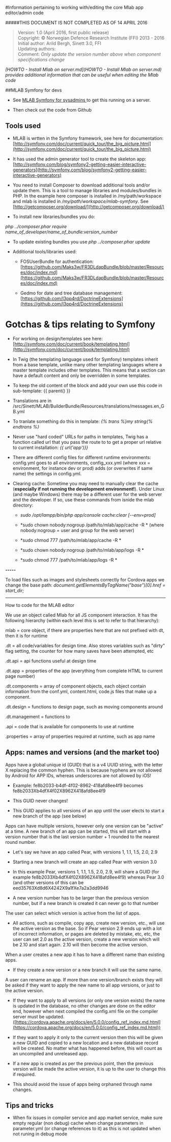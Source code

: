 #Information pertaining to working with/editing the core Mlab app editor/admin code

#####THIS DOCUMENT IS NOT COMPLETED AS OF 14 APRIL 2016

>Version: 1.0 (April 2016, first public release)<br>
Copyright: © Norwegian Defence Research Institute (FFI) 2013 - 2016<br>
Initial author: Arild Bergh, Sinett 3.0, FFI<br>
Updating authors: <br>
Comment: _Only update the version number above when component specifications change_

_[HOWTO - Install Mlab on server.md](HOWTO - Install Mlab on server.md) provides additional information that can be useful when editing the Mlab code_

##MLAB Symfony for devs

* See [MLAB Symfony for sysadmins ](https://docs.google.com/a/bergh.fm/document/d/13Z5MFbvLOMAuSL81ng1-6XE82oEsGu0_6oi2OcsdQGg/edit)to get this running on a server.

* Then check out the code from Github

## Tools used

* MLAB is wrtten in the Symfony framework, see here for documentation: [http://symfony.com/doc/current/quick_tour/the_big_picture.html](http://symfony.com/doc/current/quick_tour/the_big_picture.html)

* It has used the admin generator tool to create the skeleton app: [http://symfony.com/blog/symfony2-getting-easier-interactive-generators](http://symfony.com/blog/symfony2-getting-easier-interactive-generators)

* You need to install Composer to download additional tools and/or update them. This is a tool to manage libraries and modules/bundles in PHP. In the example here composer is installed in /my/path/workspace and mlab is installed in */my/path/workspace/mlab-symfony*. See [http://getcomposer.org/download/](http://getcomposer.org/download/)

* To install new libraries/bundles you do:

*php ../composer.phar require name_of_developer/name_of_bundle:version_number*

* To update existing bundles you use *php ../composer.phar update*

* Additional tools/libraries used:

    * FOSUserBundle for authentication: [https://github.com/Maks3w/FR3DLdapBundle/blob/master/Resources/doc/index.md](https://github.com/Maks3w/FR3DLdapBundle/blob/master/Resources/doc/index.md)

    * Gedmo for date and tree database management: [https://github.com/l3pp4rd/DoctrineExtensions](https://github.com/l3pp4rd/DoctrineExtensions)

# Gotchas & tips relating to Symfony

* For working on design/templates see here: [http://symfony.com/doc/current/book/templating.html](http://symfony.com/doc/current/book/templating.html) 

* In Twig (the templating language used for Symfony) templates inherit from a base template, unlike many other templating languages where a master template includes other templates. This means that a section can have a default content and only be overridden in some templates.

* To keep the old content of the block and add your own use this code in sub-template: {{ parent() }}

* Translations are in /src/Sinett/MLAB/BuilderBundle/Resources/translations/messages.en_GB.yml

* To tranlate something do this in template: *{% trans %}my string{% endtrans %}*

* Never use "hard coded" URLs for paths in templates, Twig has a function called url that you pass the route to to get a proper url relative to current installation: *{{ url('app')}}*

* There are different config files for different runtime environments: config.yml goes to all environments, config_xxx.yml (where xxx = environment, for instance dev or prod) adds (or overwrites if same name) the settings in config.yml.

* Clearing cache: Sometime you may need to manually clear the cache (**especially if not running the development environment!**). Under Linux (and maybe Windows) there may be a different user for the web server and the developer. If so, use these commands from isnide the mlab directory:

    * *sudo /opt/lampp/bin/php app/console cache:clear [--env=prod]*

    * *sudo chown nobody:nogroup /path/to/mlab/app/cache -R *
(where nobody:nogroup = user and group for the web server)

    * *sudo chmod 777 /path/to/mlab/app/cache -R *

    * *sudo chown nobody:nogroup /path/to/mlab/app/logs -R *

    * *sudo chmod 777 /path/to/mlab/app/logs -R *

**-----**

To load files such as images and stylesheets correctly for Cordova apps we change the base path: *document.getElementsByTagName("base")[0].href = start_dir;*

----

How to code for the MLAB editor

We use an object called Mlab for all JS component interaction. It has the following hierarchy (within each level *this* is set to refer to that hierarchy):

mlab = core object, if there are properties here that are not prefixed with dt, then it is for runtime

.dt = all code/variables for design time. Also stores variables such as "dirty" flag setting, the counter for how many saves have been attempted, etc

.dt.api = api functions useful at design time

.dt.app = properties of the app (everything from complete HTML to current page number)

.dt.components = array of component objects, each object contain information from the conf.yml, content.html, code.js files that make up a component.

.dt.design = functions to design page, such as moving components around

.dt.management = functions to 

.api = code that is available for components to use at runtime

.properties = array of properties required at runtime, such as app name


## Apps: names and versions (and the market too)

Apps have a global unique id (GUID) that is a v4 UUID string, with the letter X replacing the common hyphen. This is because hyphens are not allowed by Android for APP IDs, whereas underscores are not allowed by iOS!

* Example: fe8b2033-b4df-4f02-8962-418afd8ee4f9 becomes fe8b2033Xb4dfX4f02X8962X418afd8ee4f9

* This GUID never changes!  

* This GUID applies to all versions of an app until the user elects to start a new branch of the app (see below)

Apps can have multiple versions, however only one version can be "active" at a time. A new branch of an app can be started, this will start with a version number that is the last version number + 1 rounded to the nearest round number. 

* Let's say we have an app called Pear, with versions 1, 1.1, 1.5, 2.0, 2.9

* Starting a new branch will create an app called Pear with version 3.0

* In this example Pear, versions 1, 1.1, 1.5, 2.0, 2.9, will share a GUID (for example fe8b2033Xb4dfX4f02X8962X418afd8ee4f9) whereas Pear 3.0 (and other versions of this can be eed35763Xd8d6X4242X9a1fXe7a2a3dd9946

* A new version number has to be larger than the previous version number, but if a new branch is created it can never go to that number

The user can select which version is active from the list of apps. 

* All actions, such as compile, copy app, create new version, etc., will use the active version as the base. So if Pear version 2.9 ends up with a lot of incorrect information, or pages are deleted by mistake, etc, etc, the user can set 2.0 as the active version, create a new version which will be 2.10 and start again. 2.10 will then become the active version.

When a user creates a new app it has to have a different name than existing apps. 

* If they create a new version or a new branch it will use the same name.

A user can rename an app. If more than one version/branch exists they will be asked if they want to apply the new name to all app versions, or just to the active version.

* If they want to apply to all versions (or only one version exists) the name is updated in the database, no other changes are done on the editor end, however when next compiled the config.xml file on the compiler server must be updated. ([https://cordova.apache.org/docs/en/5.0.0/config_ref_index.md.html](https://cordova.apache.org/docs/en/5.0.0/config_ref_index.md.html))

* If they want to apply it only to the current version then this will be given a new GUID and copied to a new location and a new database record will be created. No matter what has happened before, this will count as an uncompiled and unreleased app.

* If a new app is created as per the previous point, then the previous version will be made the active version, it is up to the user to change this if required.

* This should avoid the issue of apps being orphaned through name changes.

## Tips and tricks

 * When fix issues in compiler service and app market service, make sure empty regular (non debug) cache when change parameters in parameter.yml (or change references to it) as this is not updated when not runing in debug mode
